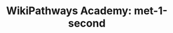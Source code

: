 ---
authors:
- Khanspers
- AlexanderPico
- MaintBot
description: Do not modify or delete. This pathway is part of the collection of content
  used by [https://wikipathways.github.io/academy/ WikiPathways Academy].
last-edited: 2019-09-17
organisms:
- Homo sapiens
redirect_from:
- /index.php/Pathway:WP3908
- /instance/WP3908
schema-jsonld:
- '@context': https://schema.org/
  '@id': https://wikipathways.github.io/pathways/WP3908.html
  '@type': Dataset
  creator:
    '@type': Organization
    name: WikiPathways
  description: Do not modify or delete. This pathway is part of the collection of
    content used by [https://wikipathways.github.io/academy/ WikiPathways Academy].
  keywords:
  - HMG-CoA
  - HMGCS1
  - Acetyl-CoA
  license: CC0
  name: 'WikiPathways Academy: met-1-second'
seo: CreativeWork
title: 'WikiPathways Academy: met-1-second'
wpid: WP3908
---